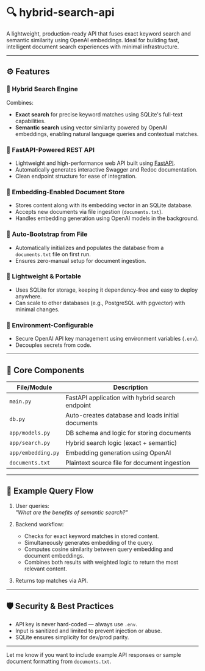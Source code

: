 # 🔍 hybrid-search-api

A lightweight, production-ready API that fuses exact keyword search and semantic similarity using OpenAI embeddings. Ideal for building fast, intelligent document search experiences with minimal infrastructure.

---

## ⚙️ Features

### 🔹 Hybrid Search Engine
Combines:
- **Exact search** for precise keyword matches using SQLite's full-text capabilities.
- **Semantic search** using vector similarity powered by OpenAI embeddings, enabling natural language queries and contextual matches.

### 🔹 FastAPI-Powered REST API
- Lightweight and high-performance web API built using [FastAPI](https://fastapi.tiangolo.com/).
- Automatically generates interactive Swagger and Redoc documentation.
- Clean endpoint structure for ease of integration.

### 🔹 Embedding-Enabled Document Store
- Stores content along with its embedding vector in an SQLite database.
- Accepts new documents via file ingestion (`documents.txt`).
- Handles embedding generation using OpenAI models in the background.

### 🔹 Auto-Bootstrap from File
- Automatically initializes and populates the database from a `documents.txt` file on first run.
- Ensures zero-manual setup for document ingestion.

### 🔹 Lightweight & Portable
- Uses SQLite for storage, keeping it dependency-free and easy to deploy anywhere.
- Can scale to other databases (e.g., PostgreSQL with pgvector) with minimal changes.

### 🔹 Environment-Configurable
- Secure OpenAI API key management using environment variables (`.env`).
- Decouples secrets from code.

---

## 🔌 Core Components

| File/Module         | Description                                      |
|---------------------|--------------------------------------------------|
| `main.py`           | FastAPI application with hybrid search endpoint  |
| `db.py`             | Auto-creates database and loads initial documents |
| `app/models.py`     | DB schema and logic for storing documents        |
| `app/search.py`     | Hybrid search logic (exact + semantic)           |
| `app/embedding.py`      | Embedding generation using OpenAI                |
| `documents.txt`     | Plaintext source file for document ingestion     |

---

## 🧪 Example Query Flow

1. User queries:  
   _"What are the benefits of semantic search?"_

2. Backend workflow:
   - Checks for exact keyword matches in stored content.
   - Simultaneously generates embedding of the query.
   - Computes cosine similarity between query embedding and document embeddings.
   - Combines both results with weighted logic to return the most relevant content.

3. Returns top matches via API.

---

## 🛡️ Security & Best Practices

- API key is never hard-coded — always use `.env`.
- Input is sanitized and limited to prevent injection or abuse.
- SQLite ensures simplicity for dev/prod parity.

---

Let me know if you want to include example API responses or sample document formatting from `documents.txt`.
